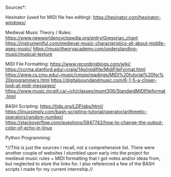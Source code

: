 Sources*:

Hexinator (used for MIDI file hex editing):
https://hexinator.com/hexinator-windows/

Medieval Music Theory / Rules:
https://www.newworldencyclopedia.org/entry/Gregorian_chant
https://instrumentful.com/medieval-music-characteristics-all-about-middle-ages-music/
https://musictheoryacademy.com/understanding-music/musical-texture

MIDI File Formatting:
https://www.recordingblogs.com/wiki/
https://ccrma.stanford.edu/~craig/14q/midifile/MidiFileFormat.html
https://www.cs.cmu.edu/~music/cmsip/readings/MIDI%20tutorial%20for%20programmers.html
https://digitalsoundandmusic.com/6-1-5-a-closer-look-at-midi-messages/
https://www.music.mcgill.ca/~ich/classes/mumt306/StandardMIDIfileformat.html

BASH Scripting:
https://tldp.org/LDP/abs/html/
https://linuxsimply.com/bash-scripting-tutorial/operator/arithmetic-operators/random-number/
https://stackoverflow.com/questions/5947742/how-to-change-the-output-color-of-echo-in-linux

Python Programming:


*//This is just the sources I recall, not a comprehensive list. There were another couple of websites I stumbled upon early into the project for medieval music rules + MIDI formatting that I got notes and/or ideas from, but neglected to store the links for. I also referenced a few of the BASH scripts I made for my current internship.//